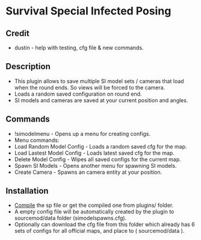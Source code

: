 # Survival Special Infected Posing

## Credit
* dustin - help with testing, cfg file & new commands. 

## Description
* This plugin allows to save multiple SI model sets / cameras that load when the round ends. So views will be forced
  to the camera.
* Loads a random saved configuration on round end.
* SI models and cameras are saved at your current position and angles.
  
## Commands
* !simodelmenu - Opens up a menu for creating configs.
* Menu commands:
* Load Random Model Config - Loads a random saved cfg for the map.
* Load Lastest Model Config - Loads latest saved cfg for the map.
* Delete Model Config - Wipes all saved configs for the current map.
* Spawn SI Models - Opens another menu for spawning SI models.
* Create Camera - Spawns an camera entity at your position.

## Installation
* [Compile](https://spider.limetech.io/) the sp file or get the compiled one from plugins/ folder.
* A empty config file will be automatically created by the plugin to sourcemod/data folder (simodelspawns.cfg).
* Optionally can download the cfg file from this folder which already
  has 6 sets of configs for all official maps, and place to ( sourcemod/data ).
